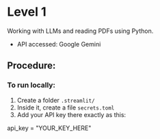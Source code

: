 # Level 1

Working with LLMs and reading PDFs using Python.
- API accessed: Google Gemini

## Procedure:


### To run locally:
1. Create a folder `.streamlit/`
2. Inside it, create a file `secrets.toml`
3. Add your API key there exactly as this:

api_key = "YOUR_KEY_HERE"
